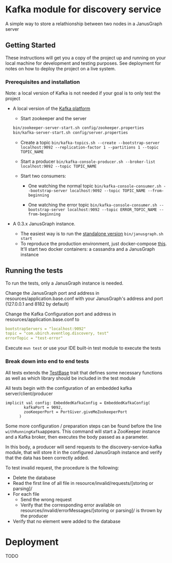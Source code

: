 # Kafka module for discovery service
A simple way to store a relathionship between two nodes in a JanusGraph server

## Getting Started
These instructions will get you a copy of the project up and running on your local machine for development and testing 
purposes. See deployment for notes on how to deploy the project on a live system.

### Prerequisites and installation
Note: a local version of Kafka is not needed if your goal is to only test the project
* A local version of the [Kafka platform](https://kafka.apache.org/quickstart)
    * Start zookeeper and the server 
    
    ```bash 
    bin/zookeeper-server-start.sh config/zookeeper.properties
    bin/kafka-server-start.sh config/server.properties
    ```
    
    * Create a topic ```bin/kafka-topics.sh --create --bootstrap-server localhost:9092 --replication-factor 1 --partitions 1 --topic TOPIC_NAME```
    
    * Start a producer ```bin/kafka-console-producer.sh --broker-list localhost:9092 --topic TOPIC_NAME```
    
    * Start two consumers:
        * One watching the normal topic
        ```bin/kafka-console-consumer.sh --bootstrap-server localhost:9092 --topic TOPIC_NAME --from-beginning```
        
        * One watching the error topic
        ```bin/kafka-console-consumer.sh --bootstrap-server localhost:9092 --topic ERROR_TOPIC_NAME --from-beginning```
        
* A 0.3.x JanusGraph instance. 

    * The easiest way is to run the [standalone version](https://github.com/JanusGraph/janusgraph/releases/tag/v0.3.1) ```bin/janusgraph.sh start```
    * To reproduce the production environment, just docker-compose [this](https://github.com/ubirch/ubirch-discovery-service/tree/master/discovery-service-docker-jg).
    It'll start two docker containers: a cassandra and a JanusGraph instance
    
## Running the tests
To run the tests, only a JanusGraph instance is needed.

Change the JanusGraph port and address in resources/application.base.conf with your JanusGraph's address and port (127.0.0.1 and 8182 by default)

Change the Kafka Configuration port and address in resources/application.base.conf to
```yaml
bootstrapServers = "localhost:9092"
topic = "com.ubirch.eventlog.discovery, test"
errorTopic = "test-error"
```

Execute ```mvn test``` or use your IDE built-in test module to execute the tests

### Break down into end to end tests

All tests extends the [TestBase](https://github.com/ubirch/ubirch-discovery-service/blob/master/discovery-service-kafka-api/src/test/scala/com/ubirch/discovery/kafka/TestBase.scala)
trait that defines some necessary functions as well as which library should be included in the test module

All tests begin with the configuration of an embedded kafka server/client/producer

```
implicit val config: EmbeddedKafkaConfig = EmbeddedKafkaConfig(
        kafkaPort = 9092,
        zooKeeperPort = PortGiver.giveMeZookeeperPort
      )
```

Some more configuration / preparation steps can be found before the line ```withRunningKafka```appears. This command
will start a ZooKeeper instance and a Kafka broker, then executes the body passed as a parameter.

In this body, a producer will send requests to the discovery-service-kafka module, that will store it in the configured 
JanusGraph instance and verify that the data has been correctly added.

To test invalid request, the procedure is the following:
* Delete the database
* Read the first line of all file in resource/invalid/requests/[storing or parsing]/
* For each file
    * Send the wrong request
    * Verify that the corresponding error available on resources/invalid/errorMessages/[storing or parsing]/ is 
    thrown by the producer
* Verify that no element were added to the database 
 
# Deployment
TODO    